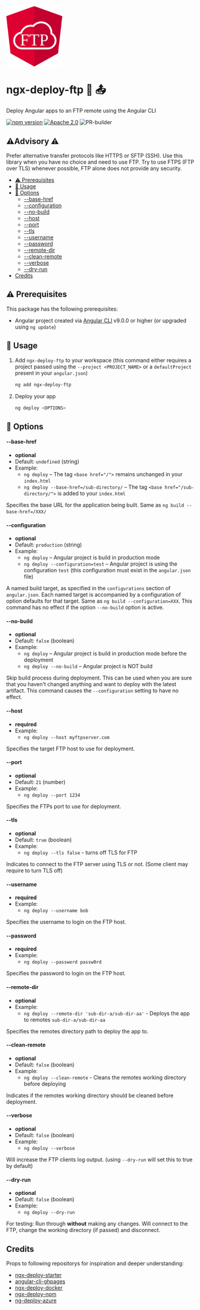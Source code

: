 <img src="https://raw.githubusercontent.com/bohoffi/ngx-deploy-ftp/develop/assets/logo.svg" width="150">

# ngx-deploy-ftp 🚀 📤

Deploy Angular apps to an FTP remote using the Angular CLI

[![npm version](https://img.shields.io/npm/v/ngx-deploy-ftp.svg)](https://www.npmjs.com/package/ngx-deploy-ftp)
[![Apache 2.0](https://img.shields.io/badge/license-Apache%202.0-blue.svg?color=blue)](https://opensource.org/licenses/Apache-2.0)
![PR-builder](https://github.com/bohoffi/ngx-deploy-ftp/workflows/PR-builder/badge.svg)

## ⚠️Advisory ⚠️

Prefer alternative transfer protocols like HTTPS or SFTP (SSH). Use this library when you have no choice and need to use FTP. Try to use FTPS (FTP over TLS) whenever possible, FTP alone does not provide any security.

* [⚠️ Prerequisites](#prerequisites)
* [📕 Usage](#usage)
* [📖 Options](#options)
  * [--base-href](#base-href)
  * [--configuration](#configuration)
  * [--no-build](#no-build)
  * [--host](#host)
  * [--port](#port)
  * [--tls](#tls)
  * [--username](#username)
  * [--password](#password)
  * [--remote-dir](#remote-dir)
  * [--clean-remote](#clean-remote)
  * [--verbose](#verbose)
  * [--dry-run](#dry-run)
* [Credits](#credits)

## ⚠️ Prerequisites

This package has the following prerequisites:
* Angular project created via [Angular CLI](https://github.com/angular/angular-cli) v9.0.0 or higher (or upgraded using `ng update`)

## 📕 Usage

1. Add `ngx-deploy-ftp` to your workspace (this command either requires a project passed using the `--project <PROJECT_NAME>` or a `defaultProject` present in your `angular.json`)
   ```sh
   ng add ngx-deploy-ftp
   ```

2. Deploy your app
   ```sh
   ng deploy <OPTIONS>
   ```

## 📖 Options

#### --base-href <a name="base-href"></a>

- **optional**
- Default: `undefined` (string)
- Example:
  - `ng deploy` – The tag `<base href="/">` remains unchanged in your `index.html`
  - `ng deploy --base-href=/sub-directory/` – The tag `<base href="/sub-directory/">` is added to your `index.html`

Specifies the base URL for the application being built. Same as `ng build --base-href=/XXX/`

#### --configuration <a name="configuration"></a>

- **optional**
- Default: `production` (string)
- Example:
  - `ng deploy` – Angular project is build in production mode
  - `ng deploy --configuration=test` – Angular project is using the configuration `test` (this configuration must exist in the `angular.json` file)

A named build target, as specified in the `configurations` section of `angular.json`.
Each named target is accompanied by a configuration of option defaults for that target.
Same as `ng build --configuration=XXX`.
This command has no effect if the option `--no-build` option is active.

#### --no-build <a name="no-build"></a>

- **optional**
- Default: `false` (boolean)
- Example:
  - `ng deploy` – Angular project is build in production mode before the deployment
  - `ng deploy --no-build` – Angular project is NOT build

Skip build process during deployment.
This can be used when you are sure that you haven't changed anything and want to deploy with the latest artifact.
This command causes the `--configuration` setting to have no effect.

#### --host <a name="host"></a>

- **required**
- Example:
  - `ng deploy --host myftpserver.com`

Specifies the target FTP host to use for deployment.

#### --port <a name="port"></a>

- **optional**
- Default: `21` (number)
- Example:
  - `ng deploy --port 1234`

Specifies the FTPs port to use for deployment.

#### --tls <a name="tls"></a>

- **optional**
- Default: `true` (boolean)
- Example:
  - `ng deploy --tls false` - turns off TLS for FTP

Indicates to connect to the FTP server using TLS or not. (Some client may require to turn TLS off)

#### --username <a name="username"></a>

- **required**
- Example:
  - `ng deploy --username bob`

Specifies the username to login on the FTP host.

#### --password <a name="password"></a>

- **required**
- Example:
  - `ng deploy --password passw0rd`

Specifies the password to login on the FTP host.

#### --remote-dir <a name="remote-dir"></a>

- **optional**
- Example:
  - `ng deploy --remote-dir 'sub-dir-a/sub-dir-aa'` - Deploys the app to remotes `sub-dir-a/sub-dir-aa`

Specifies the remotes directory path to deploy the app to.

#### --clean-remote <a name="clean-remote"></a>

- **optional**
- Default: `false` (boolean)
- Example:
  - `ng deploy --clean-remote` - Cleans the remotes working directory before deploying

Indicates if the remotes working directory should be cleaned before deployment.

#### --verbose <a name="verbose"></a>

- **optional**
- Default: `false` (boolean)
- Example:
  - `ng deploy --verbose`

Will increase the FTP clients log output. (using `--dry-run` will set this to true by default)

#### --dry-run <a name="dry-run"></a>

- **optional**
- Default: `false` (boolean)
- Example:
  - `ng deploy --dry-run`

For testing: Run through **without** making any changes. Will connect to the FTP, change the working directory (if passed) and disconnect.

## Credits <a name="credits"></a>

Props to following repositorys for inspiration and deeper understanding:
- [ngx-deploy-starter](https://github.com/angular-schule/ngx-deploy-starter)
- [angular-cli-ghpages](https://github.com/angular-schule/angular-cli-ghpages)
- [ngx-deploy-docker](https://github.com/kauppfbi/ngx-deploy-docker)
- [ngx-deploy-npm](https://github.com/bikecoders/ngx-deploy-npm)
- [ng-deploy-azure](https://github.com/Azure/ng-deploy-azure)